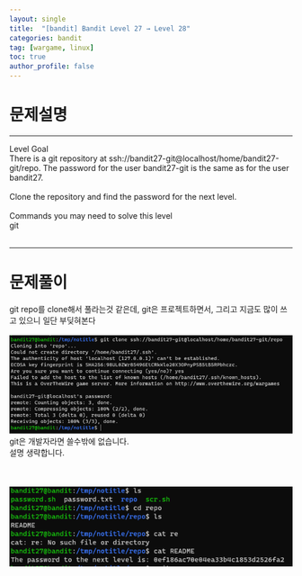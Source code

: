 ```yaml
---
layout: single
title:  "[bandit] Bandit Level 27 → Level 28"
categories: bandit
tag: [wargame, linux]
toc: true
author_profile: false
---
```




# 문제설명
<hr size=10 noshade>
Level Goal<br/>
There is a git repository at ssh://bandit27-git@localhost/home/bandit27-git/repo. The password for the user bandit27-git is the same as for the user bandit27.<br/>
<br/>
Clone the repository and find the password for the next level.<br/>
<br/>
Commands you may need to solve this level<br/>
git<br/>
<br/>
<hr size=10 noshade>

# 문제풀이
git repo를 clone해서 풀라는것 같은데, git은 프로젝트하면서, 그리고 지금도 많이 쓰고 있으니 일단 부딪혀본다<br/><br/>
<img src="../../images/2022-01-28/bandit28-1.PNG">
git은 개발자라면 쓸수밖에 없습니다.<br/> 설명 생략합니다.<br/><br/><br/><br/>
<img src="../../images/2022-01-28/bandit28-2.PNG">


<p><br/>

</p>

